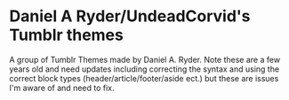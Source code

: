 # Daniel A Ryder/UndeadCorvid's Tumblr themes

A group of Tumblr Themes made by Daniel A. Ryder. Note these are a few years old and need updates including correcting the syntax and using the correct block types (header/article/footer/aside ect.) but these are issues I'm aware of and need to fix. 
